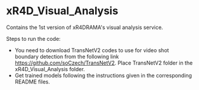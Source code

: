 # xR4D_Visual_Analysis
Contains the 1st version of xR4DRAMA's visual analysis service.

Steps to run the code:
- You need to download TransNetV2 codes to use for video shot boundary detection from the following link https://github.com/soCzech/TransNetV2. Place TransNetV2 folder in the xR4D_Visual_Analysis folder.
- Get trained models following the instructions given in the corresponding README files.
